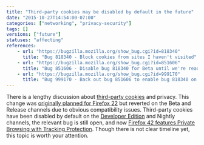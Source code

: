 ```yaml
---
title: "Third-party cookies may be disabled by default in the future"
date: "2015-10-27T14:54:00-07:00"
categories: ["networking", "privacy-security"]
tags: []
versions: ["future"]
statuses: "affecting"
references:
    - url: "https://bugzilla.mozilla.org/show_bug.cgi?id=818340"
      title: "Bug 818340 - Block cookies from sites I haven't visited"
    - url: "https://bugzilla.mozilla.org/show_bug.cgi?id=851606"
      title: "Bug 851606 - Disable bug 818340 for Beta until we're ready"
    - url: "https://bugzilla.mozilla.org/show_bug.cgi?id=999170"
      title: "Bug 999170 - Back out bug 851606 to enable bug 818340 on the default 3rd-party cookie policy for releases"
---
```

There is a lengthy discussion about [third-party cookies](https://support.mozilla.org/en-US/kb/disable-third-party-cookies) and privacy. This change was [originally planned for Firefox 22](https://www.fxsitecompat.com/en-CA/docs/2013/third-party-cookies-are-blocked-by-default/) but reverted on the Beta and Release channels due to obvious compatibility issues. Third-party cookies have been disabled by default on the [Developer Edition](https://www.mozilla.org/firefox/developer/) and Nightly channels, the relevant bug is still open, and now [Firefox 42 features Private Browsing with Tracking Protection](https://www.fxsitecompat.com/en-CA/docs/2015/private-browsing-now-comes-with-tracking-protection/). Though there is not clear timeline yet, this topic is worth your attention.
